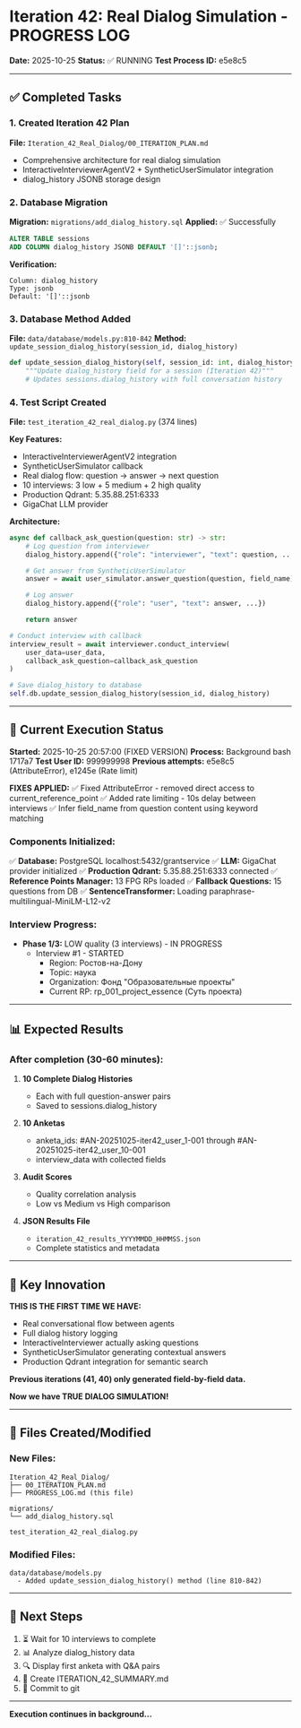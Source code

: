 # Iteration 42: Real Dialog Simulation - PROGRESS LOG

**Date:** 2025-10-25
**Status:** ✅ RUNNING
**Test Process ID:** e5e8c5

---

## ✅ Completed Tasks

### 1. Created Iteration 42 Plan
**File:** `Iteration_42_Real_Dialog/00_ITERATION_PLAN.md`
- Comprehensive architecture for real dialog simulation
- InteractiveInterviewerAgentV2 + SyntheticUserSimulator integration
- dialog_history JSONB storage design

### 2. Database Migration
**Migration:** `migrations/add_dialog_history.sql`
**Applied:** ✅ Successfully

```sql
ALTER TABLE sessions
ADD COLUMN dialog_history JSONB DEFAULT '[]'::jsonb;
```

**Verification:**
```
Column: dialog_history
Type: jsonb
Default: '[]'::jsonb
```

### 3. Database Method Added
**File:** `data/database/models.py:810-842`
**Method:** `update_session_dialog_history(session_id, dialog_history)`

```python
def update_session_dialog_history(self, session_id: int, dialog_history: List[Dict[str, Any]]) -> bool:
    """Update dialog_history field for a session (Iteration 42)"""
    # Updates sessions.dialog_history with full conversation history
```

### 4. Test Script Created
**File:** `test_iteration_42_real_dialog.py` (374 lines)

**Key Features:**
- InteractiveInterviewerAgentV2 integration
- SyntheticUserSimulator callback
- Real dialog flow: question → answer → next question
- 10 interviews: 3 low + 5 medium + 2 high quality
- Production Qdrant: 5.35.88.251:6333
- GigaChat LLM provider

**Architecture:**
```python
async def callback_ask_question(question: str) -> str:
    # Log question from interviewer
    dialog_history.append({"role": "interviewer", "text": question, ...})

    # Get answer from SyntheticUserSimulator
    answer = await user_simulator.answer_question(question, field_name)

    # Log answer
    dialog_history.append({"role": "user", "text": answer, ...})

    return answer

# Conduct interview with callback
interview_result = await interviewer.conduct_interview(
    user_data=user_data,
    callback_ask_question=callback_ask_question
)

# Save dialog_history to database
self.db.update_session_dialog_history(session_id, dialog_history)
```

---

## 🚀 Current Execution Status

**Started:** 2025-10-25 20:57:00 (FIXED VERSION)
**Process:** Background bash 1717a7
**Test User ID:** 999999998
**Previous attempts:** e5e8c5 (AttributeError), e1245e (Rate limit)

**FIXES APPLIED:**
✅ Fixed AttributeError - removed direct access to current_reference_point
✅ Added rate limiting - 10s delay between interviews
✅ Infer field_name from question content using keyword matching

### Components Initialized:

✅ **Database:** PostgreSQL localhost:5432/grantservice
✅ **LLM:** GigaChat provider initialized
✅ **Production Qdrant:** 5.35.88.251:6333 connected
✅ **Reference Points Manager:** 13 FPG RPs loaded
✅ **Fallback Questions:** 15 questions from DB
✅ **SentenceTransformer:** Loading paraphrase-multilingual-MiniLM-L12-v2

### Interview Progress:

- **Phase 1/3:** LOW quality (3 interviews) - IN PROGRESS
  - Interview #1 - STARTED
    - Region: Ростов-на-Дону
    - Topic: наука
    - Organization: Фонд "Образовательные проекты"
    - Current RP: rp_001_project_essence (Суть проекта)

---

## 📊 Expected Results

### After completion (30-60 minutes):

1. **10 Complete Dialog Histories**
   - Each with full question-answer pairs
   - Saved to sessions.dialog_history

2. **10 Anketas**
   - anketa_ids: #AN-20251025-iter42_user_1-001 through #AN-20251025-iter42_user_10-001
   - interview_data with collected fields

3. **Audit Scores**
   - Quality correlation analysis
   - Low vs Medium vs High comparison

4. **JSON Results File**
   - `iteration_42_results_YYYYMMDD_HHMMSS.json`
   - Complete statistics and metadata

---

## 🎯 Key Innovation

**THIS IS THE FIRST TIME WE HAVE:**
- Real conversational flow between agents
- Full dialog history logging
- InteractiveInterviewer actually asking questions
- SyntheticUserSimulator generating contextual answers
- Production Qdrant integration for semantic search

**Previous iterations (41, 40) only generated field-by-field data.**

**Now we have TRUE DIALOG SIMULATION!**

---

## 📁 Files Created/Modified

### New Files:
```
Iteration_42_Real_Dialog/
├── 00_ITERATION_PLAN.md
├── PROGRESS_LOG.md (this file)

migrations/
└── add_dialog_history.sql

test_iteration_42_real_dialog.py
```

### Modified Files:
```
data/database/models.py
  - Added update_session_dialog_history() method (line 810-842)
```

---

## 🔄 Next Steps

1. ⏳ Wait for 10 interviews to complete
2. 📊 Analyze dialog_history data
3. 🔍 Display first anketa with Q&A pairs
4. 📝 Create ITERATION_42_SUMMARY.md
5. 💾 Commit to git

---

**Execution continues in background...**
